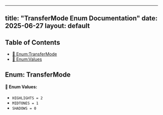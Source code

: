 <!-- Formatted by A³BS formatter.py -->
<!-- Generated by A³BS document.py -->
---
title: "TransferMode Enum Documentation"
date: 2025-06-27
layout: default
---

## Table of Contents
- [🔧 Enum:TransferMode](#enum-transfermode)
- [🔧 Enum:Values](#enum-values)
## Enum: TransferMode
#### 📝 Enum Values:
<a name="enum-values"></a>
  - `HIGHLIGHTS = 2`
  - `MIDTONES = 1`
  - `SHADOWS = 0`